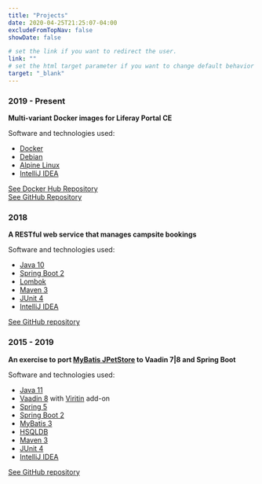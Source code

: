 ```yaml
---
title: "Projects"
date: 2020-04-25T21:25:07-04:00
excludeFromTopNav: false
showDate: false

# set the link if you want to redirect the user.
link: ""
# set the html target parameter if you want to change default behavior
target: "_blank"
---
```


###  2019 - Present
**Multi-variant Docker images for Liferay Portal CE**

Software and technologies used:
* [Docker](https://www.docker.com/)
* [Debian](https://www.debian.org/)
* [Alpine Linux](https://alpinelinux.org/)
* [IntelliJ IDEA](https://www.jetbrains.com/idea/)

[See Docker Hub Repository](https://hub.docker.com/r/ibaiborodine/liferay-portal-ce)\
[See GitHub Repository](https://github.com/igor-baiborodine/docker-liferay-portal-ce)

### 2018
**A RESTful web service that manages campsite bookings**

Software and technologies used:
* [Java 10](https://www.oracle.com/java/technologies/java-archive-javase10-downloads.html)
* [Spring Boot 2](http://projects.spring.io/spring-boot/)
* [Lombok](https://projectlombok.org/)
* [Maven 3](http://maven.apache.org/)
* [JUnit 4](http://junit.org/)
* [IntelliJ IDEA](https://www.jetbrains.com/idea/)

[See GitHub repository](https://github.com/igor-baiborodine/campsite-booking)

### 2015 - 2019
**An exercise to port [MyBatis JPetStore](https://github.com/mybatis/jpetstore-6) to Vaadin 7|8 and Spring Boot**

Software and technologies used:

* [Java 11](https://www.oracle.com/technetwork/java/javase/downloads/jdk11-downloads-5066655.html)
* [Vaadin 8](https://vaadin.com/home) with [Viritin](https://vaadin.com/directory#!addon/viritin) add-on
* [Spring 5](http://projects.spring.io/spring-framework/#quick-start)
* [Spring Boot 2](http://projects.spring.io/spring-boot/)
* [MyBatis 3](http://mybatis.org/mybatis-3/)
* [HSQLDB](http://hsqldb.org/)
* [Maven 3](http://maven.apache.org/)
* [JUnit 4](http://junit.org/)
* [IntelliJ IDEA](https://www.jetbrains.com/idea/)

[See GitHub repository](https://github.com/igor-baiborodine/jpetstore-6-vaadin-spring-boot)

